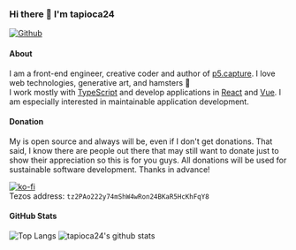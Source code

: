 ### Hi there 👋 I'm tapioca24

[![Github](https://img.shields.io/github/followers/tapioca24?label=Follow&style=social)](https://github.com/tapioca24)

#### About

I am a front-end engineer, creative coder and author of [p5.capture](https://github.com/tapioca24/p5.capture). I love web technologies, generative art, and hamsters 🐹  
I work mostly with [TypeScript](https://www.typescriptlang.org/) and develop applications in [React](https://reactjs.org/) and [Vue](https://vuejs.org/). I am especially interested in maintainable application development.

#### Donation

My is open source and always will be, even if I don't get donations. That said, I know there are people out there that may still want to donate just to show their appreciation so this is for you guys. All donations will be used for sustainable software development. Thanks in advance!

[![ko-fi](https://ko-fi.com/img/githubbutton_sm.svg)](https://ko-fi.com/J3J3E5YAN)  
Tezos address: `tz2PAo222y74mShW4wRon24BKaR5HcKhFqY8`

#### GitHub Stats

![Top Langs](https://github-readme-stats.vercel.app/api/top-langs/?username=tapioca24&theme=onedark)
![tapioca24's github stats](https://github-readme-stats.vercel.app/api?username=tapioca24&show_icons=true&count_private=true&line_height=40&theme=onedark)
